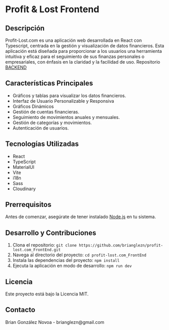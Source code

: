 <h1>Profit & Lost Frontend</h1>

<h2>Descripción</h2>
Profit-Lost.com es una aplicación web desarrollada en React con Typescript, centrada en la gestión y visualización de datos financieros. Esta aplicación está diseñada para proporcionar a los usuarios una herramienta intuitiva y eficaz para el seguimiento de sus finanzas personales o empresariales, con énfasis en la claridad y la facilidad de uso.
Repositorio <a href="https://github.com/brianglezn/PL-back-v2">BACKEND</a>

<h2>Características Principales</h2>
<ul>
  <li>Gráficos y tablas para visualizar los datos financieros.</li>
  <li>Interfaz de Usuario Personalizable y Responsiva</li>
  <li>Gráficos Dinámicos</li>
  <li>Gestión de cuentas financieras.</li>
  <li>Seguimiento de movimientos anuales y mensuales.</li>
  <li>Gestión de categorías y movimientos.</li>
  <li>Autenticación de usuarios.</li>
</ul>

<h2>Tecnologías Utilizadas</h2>
<ul>
  <li>React</li>
  <li>TypeScript</li>
  <li>MaterialUI</li>
  <li>Vite</li>
  <li>i18n</li>
  <li>Sass</li>
  <li>Cloudinary</li>
</ul>

<h2>Prerrequisitos</h2>
<p>Antes de comenzar, asegúrate de tener instalado <a href="https://nodejs.org/">Node.js</a> en tu sistema.</p>

<h2>Desarrollo y Contribuciones</h2>
<ol>
  <li>Clona el repositorio: <code>git clone https://github.com/brianglezn/profit-lost.com_FrontEnd.git</code></li>
  <li>Navega al directorio del proyecto: <code>cd profit-lost.com_FrontEnd</code></li>
  <li>Instala las dependencias del proyecto: <code>npm install</code></li>
  <li>Ejecuta la aplicación en modo de desarrollo: <code>npm run dev</code></li>
</ol>
   
<h2>Licencia</h2>
Este proyecto está bajo la Licencia MIT.

<h2>Contacto</h2>
Brian González Novoa - brianglezn@gmail.com

